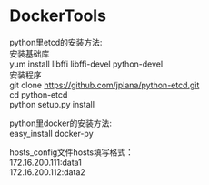 # DockerTools
python里etcd的安装方法:                                                                                                             
安装基础库                                                                                                                           
yum install libffi libffi-devel python-devel                                                                                       
安装程序                                                                                                                            
git clone https://github.com/jplana/python-etcd.git                                                                                
cd python-etcd                                                                                                                     
python setup.py install                                                                                                            
                                                                                                                                          
python里docker的安装方法:                                                                                                                  
easy_install docker-py                                                                                                                   

hosts_config文件hosts填写格式：                                                                                                           
172.16.200.111:data1                                                                                                                      
172.16.200.112:data2                                                                                                                      
